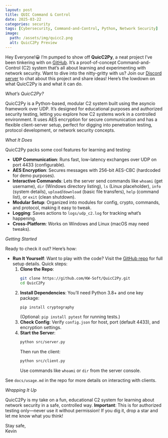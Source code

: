 ```yaml
---
layout: post
title: QUIC Command & Control
date: 2025-03-22
categories: security
tags: [Cybersecurity, Command-and-Control, Python, Network Security]
image:
  path: /assets/img/quicc2.png
  alt: QuicC2Py Preview
---
```




Hey Everyone!😀 I’m pumped to show off **QuicC2Py**, a neat project I’ve been tinkering with on [GitHub](https://github.com/kw-soft/QuicC2Py). It’s a proof-of-concept Command-and-Control (C2) system that’s all about learning and experimenting with network security. Want to dive into the nitty-gritty with us? Join our [Discord server](https://discord.com/invite/BgUCmYP3px) to chat about this project and share ideas! Here’s the lowdown on what QuicC2Py is and what it can do.

*What’s QuicC2Py?*

QuicC2Py is a Python-based, modular C2 system built using the asyncio framework over UDP. It’s designed for educational purposes and authorized security testing, letting you explore how C2 systems work in a controlled environment. It uses AES encryption for secure communication and has a flexible client-server setup, perfect for digging into penetration testing, protocol development, or network security concepts.

*What It Does*

QuicC2Py packs some cool features for learning and testing:
- **UDP Communication**: Runs fast, low-latency exchanges over UDP on port 4433 (configurable).
- **AES Encryption**: Secures messages with 256-bit AES-CBC (hardcoded for demo purposes).
- **Interactive Commands**: Lets the server send commands like `whoami` (get username), `dir` (Windows directory listing), `ls` (Linux placeholder), `info` (system details), `upload`/`download` (basic file transfers), `help` (command list), or `exit` (clean shutdown).
- **Modular Setup**: Organized into modules for config, crypto, commands, and protocol, making it easy to tweak.
- **Logging**: Saves actions to `logs/udp_c2.log` for tracking what’s happening.
- **Cross-Platform**: Works on Windows and Linux (macOS may need tweaks).


*Getting Started*

Ready to check it out? Here’s how:

- **Run It Yourself**: Want to play with the code? Visit the [GitHub repo](https://github.com/kw-soft/QuicC2Py) for full setup details. Quick steps:
  1. **Clone the Repo**:
     ```bash
     git clone https://github.com/KW-Soft/QuicC2Py.git
     cd QuicC2Py
     ```
  2. **Install Dependencies**:
     You’ll need Python 3.8+ and one key package:
     ```bash
     pip install cryptography
     ```
     (Optional: `pip install pytest` for running tests.)
  3. **Check Config**:
     Verify `config.json` for host, port (default 4433), and encryption settings.
  4. **Start the Server**:
     ```bash
     python src/server.py
     ```
     Then run the client:
     ```bash
     python src/client.py
     ```
     Use commands like `whoami` or `dir` from the server console.

See `docs/usage.md` in the repo for more details on interacting with clients.



*Wrapping It Up*

QuicC2Py is my take on a fun, educational C2 system for learning about network security in a safe, controlled way. **Important**: This is for authorized testing only—never use it without permission! If you dig it, drop a star and let me know what you think!

Stay safe,  
Kevin